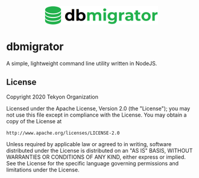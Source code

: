 <p align="center">
  <img width=300 src="/branding/logo-full-white-bg.png"></img>
</p>

# dbmigrator
A simple, lightweight command line utility written in NodeJS.

## License
Copyright 2020 Tekyon Organization

Licensed under the Apache License, Version 2.0 (the "License");
you may not use this file except in compliance with the License.
You may obtain a copy of the License at

    http://www.apache.org/licenses/LICENSE-2.0

Unless required by applicable law or agreed to in writing, software
distributed under the License is distributed on an "AS IS" BASIS,
WITHOUT WARRANTIES OR CONDITIONS OF ANY KIND, either express or implied.
See the License for the specific language governing permissions and
limitations under the License.